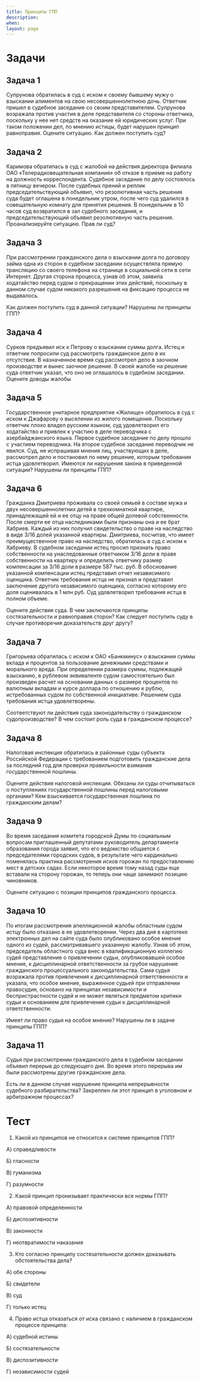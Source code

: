```yaml
---
title: Принципы ГПП
description:
when:
layout: page
---
```


# Задачи #

## Задача 1 ##

Супрунова обратилась в суд с иском к своему бывшему мужу о взыскании алиментов на свою несовершеннолетнюю дочь. Ответчик пришел в судебное заседание со своим представителем. Супрунова возражала против участия в деле представителя со стороны ответчика, поскольку у нее нет средств на оказание ей юридических услуг. При таком положении дел, по мнению истицы, будет нарушен принцип равноправия. Оцените ситуацию. Как должен поступить суд?

## Задача 2 ##

Каримова обратилась в суд с жалобой на действия директора филиала ОАО «Телерадиовещательная компания» об отказе в приеме на работу на должность корреспондента. Судебное заседание по делу состоялось в пятницу вечером. После судебных прений и реплик председательствующий объявил, что резолютивная часть решения суда будет оглашена в понедельник утром, после чего суд удалился в совещательную комнату для принятия решения. В понедельник в 10 часов суд возвратился в зал судебного заседания, и председательствующий объявил резолютивную часть решения. Проанализируйте ситуацию. Прав ли суд?

## Задача 3 ##

При рассмотрении гражданского дела о взыскании долга по договору займа одна из сторон в судебном заседании осуществляла прямую трансляцию со своего телефона на странице в социальной сети в сети Интернет. Другая сторона процесса, узнав об этом, заявила ходатайство перед судом о прекращении этих действий, поскольку в данном случае судом никакого разрешения на фиксацию процесса не выдавалось.

Как должен поступить суд в данной ситуации? Нарушены ли принципы ГПП?

## Задача 4 ##

Сурков предъявил иск к Петрову о взыскании суммы долга. Истец и ответчик попросили суд рассмотреть гражданское дело в их отсутствие. В назначенное время суд рассмотрел дело в заочном производстве и вынес заочное решение. В своей жалобе на решение суда ответчик указал, что оно не оглашалось в судебном заседании. Оцените доводы жалобы

## Задача 5 ##

Государственное унитарное предприятие «Жилище» обратилось в суд с иском к Джафарову о выселении из жилого помещения. Поскольку ответчик плохо владел русским языком, суд удовлетворил его ходатайство и привлек к участию в деле переводчика с азербайджанского языка. Первое судебное заседание по делу прошло с участием переводчика. На второе судебное заседание переводчик не явился. Суд, не испрашивая мнения лиц, участвующих в деле, рассмотрел дело и постановил по нему решение, которым требования истца удовлетворил. Имеются ли нарушения закона в приведенной ситуации? Нарушены ли принципы ГПП?

## Задача 6 ##

Гражданка Дмитриева проживала со своей семьей в составе мужа и двух несовершеннолетних детей в трехкомнатной квартире, принадлежащей ей и ее отцу на праве общей долевой собственности. После смерти ее отца наследниками были признаны она и ее брат Хабриев. Каждый из них получил свидетельство о праве на наследство в виде 3/16 долей указанной квартиры. Дмитриева, посчитав, что имеет преимущественное право на наследство, обратилась в суд с иском к Хабриеву. В судебном заседании истец просил признать право собственности на унаследованные ответчиком 3/16 доли в праве собственности на квартиру и определить ответчику размер компенсации за 3/16 доли в размере  587 тыс. руб. В обоснование указанной компенсации истец представил отчет независимого оценщика. Ответчик требования истца не признал и представил заключение другого независимого оценщика, согласно которому его доля оценивалась в 1 млн руб. Суд удовлетворил требования истца в полном объеме.

Оцените действия суда. В чем заключаются принципы состязательности и равноправия сторон? Как следует поступить суду в случае противоречия доказательств  друг другу?

## Задача 7 ##

Григорьева обратилась с иском к ОАО «Банкминус» о взыскании суммы вклада и процентов за пользование денежными средствами и морального вреда. При определении размера суммы, подлежащей взысканию, в рублевом эквиваленте судом самостоятельно был произведен расчет на основании данных о размере процентов по валютным вкладам и курсе доллара по отношению к рублю, истребованных судом по собственной инициативе. Решением суда требования истца удовлетворены.

Соответствуют ли действия суда законодательству о гражданском судопроизводстве? В чем состоит роль суда в гражданском процессе?

## Задача 8 ##

Налоговая инспекция обратилась в районные суды субъекта Российской Федерации с требованием подготовить гражданские дела за последний год для проверки правильности взимания государственной пошлины.

Оцените действия налоговой инспекции. Обязаны ли суды отчитываться о поступлениях государственной пошлины перед налоговыми органами? Кем взыскивается государственная пошлина по гражданским делам?

## Задача 9 ##

Во время заседания комитета городской Думы по социальным вопросам приглашенный депутатами руководитель департамента образования города заявил, что его ведомство общается с председателями городских судов, в результате чего кардинально поменялась практика рассмотрения исков горожан по предоставлению мест в детских садах. Если некоторое время тому назад суды еще вставали на сторону горожан, то теперь они чаще занимают позицию чиновников.

Оцените ситуацию с позиции принципов гражданского процесса.

## Задача 10 ##

По итогам рассмотрения апелляционной жалобы областным судом истцу было отказано в ее удовлетворении. Через два дня в картотеке электронных дел на сайте суда было опубликовано особое мнение одного из судей, рассматривавшего указанную жалобу. Узнав об этом, председатель областного суда внес в квалификационную коллегию судей представление о привлечении судьи, опубликовавшей особое мнение, к дисциплинарной ответственности за грубое нарушение гражданского процессуального законодательства. Сама судья возражала против привлечения к дисциплинарной ответственности и указала, что особое мнение, выраженное судьей при отправлении правосудия, основано на принципах независимости и беспристрастности судей и не может являться предметом критики судьи и основанием для привлечения судьи к дисциплинарной ответственности.

Имеет ли право судья на особое мнение? Нарушены ли в задаче принципы ГПП?

## Задача 11 ##

Судья при рассмотрении гражданского дела в судебном заседании объявил перерыв до следующего дня. Во время этого перерыва им были рассмотрены другие гражданские дела.

Есть ли в данном случае нарушение принципа непрерывности судебного разбирательства? Закреплен ли этот принцип в уголовном и арбитражном процессах?

# Тест #

1. Какой из принципов не относится к системе принципов ГПП?

А) справедливости

Б) гласности

В) гуманизма

Г) разумности

2. Какой принцип пронизывает практически все нормы ГПП?

А) правовой определенности

Б) диспозитивности

В) законности

Г) неотвратимости наказания

3. Кто согласно принципу состязательности должен доказывать обстоятельства дела?

А) обе стороны

Б) свидетели

В) суд

Г) только истец

4. Право истца отказаться от иска связано с наличием в гражданском процессе принципа:

А) судебной истины

Б) состязательности

В) диспозитивности

Г) независимости судей
